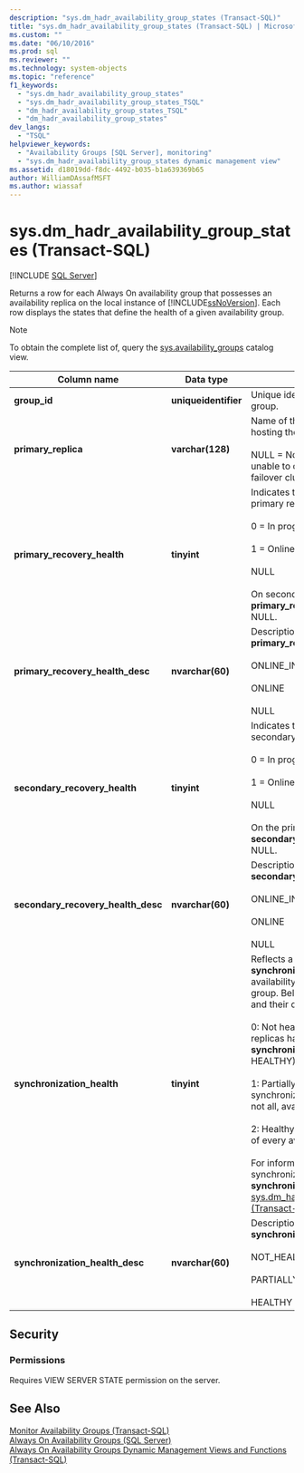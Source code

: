 ```yaml
---
description: "sys.dm_hadr_availability_group_states (Transact-SQL)"
title: "sys.dm_hadr_availability_group_states (Transact-SQL) | Microsoft Docs"
ms.custom: ""
ms.date: "06/10/2016"
ms.prod: sql
ms.reviewer: ""
ms.technology: system-objects
ms.topic: "reference"
f1_keywords: 
  - "sys.dm_hadr_availability_group_states"
  - "sys.dm_hadr_availability_group_states_TSQL"
  - "dm_hadr_availability_group_states_TSQL"
  - "dm_hadr_availability_group_states"
dev_langs: 
  - "TSQL"
helpviewer_keywords: 
  - "Availability Groups [SQL Server], monitoring"
  - "sys.dm_hadr_availability_group_states dynamic management view"
ms.assetid: d18019dd-f8dc-4492-b035-b1a639369b65
author: WilliamDAssafMSFT
ms.author: wiassaf
---
```

# sys.dm_hadr_availability_group_states (Transact-SQL)
[!INCLUDE [SQL Server](../../includes/applies-to-version/sqlserver.md)]

  Returns a row for each Always On availability group that possesses an availability replica on the local instance of [!INCLUDE[ssNoVersion](../../includes/ssnoversion-md.md)]. Each row displays the states that define the health of a given availability group.  
  
> [!NOTE]  
>  To obtain the complete list of, query the [sys.availability_groups](../../relational-databases/system-catalog-views/sys-availability-groups-transact-sql.md) catalog view.  
  
|Column name|Data type|Description|  
|-----------------|---------------|-----------------|  
|**group_id**|**uniqueidentifier**|Unique identifier of the availability group.|  
|**primary_replica**|**varchar(128)**|Name of the server instance that is hosting the current primary replica.<br /><br /> NULL = Not the primary replica or unable to communicate with the WSFC failover cluster.|  
|**primary_recovery_health**|**tinyint**|Indicates the recovery health of the primary replica, one of:<br /><br /> 0 = In progress<br /><br /> 1 = Online<br /><br /> NULL<br /><br /> On secondary replicas the **primary_recovery_health** column is NULL.|  
|**primary_recovery_health_desc**|**nvarchar(60)**|Description of **primary_replica_health**, one of:<br /><br /> ONLINE_IN_PROGRESS<br /><br /> ONLINE<br /><br /> NULL|  
|**secondary_recovery_health**|**tinyint**|Indicates the recovery health of a secondary replica replica,one of:<br /><br /> 0 = In progress<br /><br /> 1 = Online<br /><br /> NULL<br /><br /> On the primary replica, the **secondary_recovery_health** column is NULL.|  
|**secondary_recovery_health_desc**|**nvarchar(60)**|Description of **secondary_recovery_health**, one of:<br /><br /> ONLINE_IN_PROGRESS<br /><br /> ONLINE<br /><br /> NULL|  
|**synchronization_health**|**tinyint**|Reflects a rollup of the **synchronization_health** of all availability replicas in the availability group. Below are the possible values and their descriptions.<br /><br /> 0: Not healthy. None of the availability replicas have a healthy **synchronization_health** (2 = HEALTHY).<br /><br /> 1: Partially healthy. The synchronization health of some, but not all, availability replicas is healthy.<br /><br /> 2: Healthy. The synchronization health of every availability replica is healthy.<br /><br /> For information about replica synchronization health, see the **synchronization_health** column in [sys.dm_hadr_availability_replica_states &#40;Transact-SQL&#41;](../../relational-databases/system-dynamic-management-views/sys-dm-hadr-availability-replica-states-transact-sql.md).|  
|**synchronization_health_desc**|**nvarchar(60)**|Description of **synchronization_health**, one of:<br /><br /> NOT_HEALTHY<br /><br /> PARTIALLY_HEALTHY<br /><br /> HEALTHY|  
  
## Security  
  
### Permissions  
 Requires VIEW SERVER STATE permission on the server.  
  
## See Also  
 [Monitor Availability Groups &#40;Transact-SQL&#41;](../../database-engine/availability-groups/windows/monitor-availability-groups-transact-sql.md)   
 [Always On Availability Groups &#40;SQL Server&#41;](../../database-engine/availability-groups/windows/always-on-availability-groups-sql-server.md)   
 [Always On Availability Groups Dynamic Management Views and Functions &#40;Transact-SQL&#41;](../../relational-databases/system-dynamic-management-views/always-on-availability-groups-dynamic-management-views-functions.md)  
  
  

